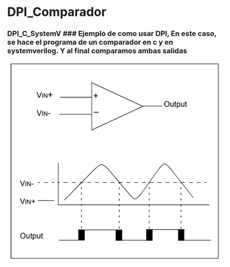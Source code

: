 # DPI_Comparador
### DPI_C_SystemV  ### Ejemplo de como usar DPI, En este caso, se hace el programa de un comparador en c y en systemverilog. Y al final comparamos ambas salidas


![Circuito de un comparador Analógic](comp_analogico.png)
